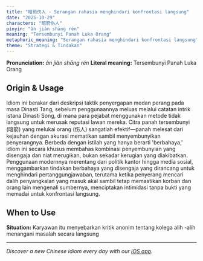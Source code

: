 ```yaml
---
title: "暗箭伤人 - Serangan rahasia menghindari konfrontasi langsung"
date: "2025-10-29"
characters: "暗箭伤人"
pinyin: "àn jiàn shāng rén"
meaning: "Tersembunyi Panah Luka Orang"
metaphoric_meaning: "Serangan rahasia menghindari konfrontasi langsung"
theme: "Strategi & Tindakan"
---
```


**Pronunciation:** *àn jiàn shāng rén*
**Literal meaning:** Tersembunyi Panah Luka Orang

## Origin & Usage

Idiom ini berakar dari deskripsi taktik penyergapan medan perang pada masa Dinasti Tang, sebelum penggunaannya meluas melalui catatan intrik istana Dinasti Song, di mana para pejabat menggunakan metode tidak langsung untuk merusak reputasi lawan mereka. Citra panah tersembunyi (暗箭) yang melukai orang (伤人) sangatlah efektif—panah melesat dari kejauhan dengan akurasi mematikan sambil menyembunyikan penyerangnya. Berbeda dengan istilah yang hanya berarti 'berbahaya,' idiom ini secara khusus membahas kombinasi penyembunyian yang disengaja dan niat merugikan, bukan sekadar kerugian yang diakibatkan. Penggunaan modernnya merentang dari politik kantor hingga media sosial, menggambarkan tindakan berbahaya yang disengaja yang dirancang untuk menghindari pertanggungjawaban, terutama ketika penyerang mencari dalih penyangkalan yang masuk akal sambil tetap memastikan korban dan orang lain mengenali sumbernya, menciptakan intimidasi tanpa bukti yang memadai untuk konfrontasi langsung.

## When to Use

**Situation:** Karyawan itu menyebarkan kritik anonim tentang kolega alih -alih menangani masalah secara langsung

---

*Discover a new Chinese idiom every day with our [iOS app](https://apps.apple.com/us/app/daily-chinese-idioms/id6740611324).*

